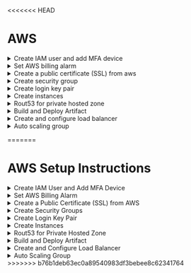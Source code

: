 <<<<<<< HEAD
# AWS
<details><summary>Create IAM user and add MFA device</summary>
- Create IAM user
    AWS Console > Search: IAM > User > Create user >
        username: it-admin
        <Check> Provide user access to AWS management console
        <Check> I want to create and IAM user
        <Check> Auto generage password
        <Check> User must create a new password at next login
    > Next >
        <Check> Attach policies
        <Check> AdministratorAccess
    > Next > Create user > Download CSV
- Add MFA device to it-admin
- Create account alias
    AWS console > IAM > AWS account > Create >
        Prefered alias: it-admin
    > Save changes
    **Create user csv again and download
    ** Update the password on next login
<p>Prefered
</p>
</details>

<details><summary>Set AWS billing alarm</summary>
AWS console > Billing dashboard > Billing preference >
    <Check> PDF invoice delivered by email
> Alert preference >
    <Check> Recieve AWS freetier alerts. <put email address>
    <Check> Recieve cloud watch billing alert

** Set region: us-east-1a (N.verginia)
AWS console > cloud watch > Alarms > All alarms > Create alarm > Select metric > billing > Total estimated charge
    <Check> USD
    > Select metric >
        Threshold value: 5 USD
> Next >
    <Check> In alarm
    <Check> SNS topic: Create new topic
        Create new topic: Monitoring team
        Email endpoints: <email>
    > Create topic
    ** Topic will exist in the N.vergini region
> Next >
    Alarm name: AWS billing alarm
> Next > Create
** Then confirm subscription form email
** Finally check the status from alarm 'OK' expected
<p>
</p>
</details>

<details><summary>Create a public certificate (SSL) from aws</summary>
AWS Console > ACM > Certificate manager > Certificates > Request certificate >
    <Check> Request a public certificate
    Domain name: *.josim74.life
    Validation method: DNS validation
    Key algorithom: RSA
    tag: name: josim74.life
> Create
- Collect CName and CValue from the created certificate
- Add to the domain as a CName record
- Remove <.josim74.life> from the end of the certificate CName
- Remove<.> from the end of the certificate CValue
** Status should be from pending to issued in 48 hours in AWS certificate
<p>
</p>
</details>

<details><summary>Create security group</summary>
EC2 > Security group > Create security gorup >
    Security group name: vprofile-elb-sg
    Description: Security group for load balanching
    Vpc: <Default or Own created>
    Inbound rules:  
        HTTP - TCP - 80 - Anywhere - Allows request from anywhere
        HTTPS - TCP - 443 - Anywhere - Allows request from anywhere
> Save

EC2 > Security group > Create security group >
    Security group name: vprofile-app-sg
    Description: Security group for app/tomcate server
    Vpc: <Default vpc or Own created>
    Inbound rules:
        Custom TCP - TCP - 8080 - Custom <load balance security group> - Allows request from load balancer
        Custom TCP - TCP - 8080 - MY IP - Allows request form my PC to troubleshoot
        Custom TCP - TCP - 22 - MY IP - Allows SSH access for troubleshooting purpose

> Save

EC2 > Security group > Create security group >
    Security group name: vprofile-backend-sg
    Description: Security group for backend services
    Vpc: <Default vpc or Own created>
    Inbound rules:
        MYSQL/Aurora - TCP - 3306 - Custom <vprofile-app-sg> - Allow traffic from app/tomcat server
        Custom TCP - TCP - 5612 - Custom <vprofile-app-sg> - Allow traffic from app/tomcat server
        Custom TCP - TCP - 22 - MY IP - Allow SSH access for troubleshooting purpose
        All traffic - All - Custom <vprofile-backend-sg (self)> - Allow traffice to access backend services each other
> Save
<p>
</p>
</details>

<details><summary>Create login key pair</summary>
EC2 > Key pair > Create pair >
    Name: vprofile-prod-key
    <Check> Pem
> Create [**Download and save somewhere]
<p>
</p>
</details>

<details><summary>Create instances</summary>
**Clone source code. The branch is AwsLiftAndShift
- DB instance:
    EC2 > instances > Launch an instance >
        Name: vprofile-db01
        Additional tag:
            project: vprofile
        Amazon machine image: Almalinux os 9 (x86, x64)
        Instance type: t2.micro
        Key pair: vprofile-prod-key (Previously creted)
        Vpc: <Default or Own created>
        Security group: vprofile-backend-sg
        User data: <Scrift if any>
    > Launch instance
    Instance verification:
        - SSH login to DB instance
        - Verify user data: curl <user data url>
        - Verify db service: systemctl status mariadb
        - Check db: mysql -u admin -padmin123 accounts;
                    show tables;

- Memcached instance:
    EC2 > instances > Launch an instance >
        Name: vprofile-mc01
        Additional tag:
            project: vprofile
        Amazon machine image: Almalinux os 9 (x86, x64)
        Instance type: t2.micro
        Key pair: vprofile-prod-key (Previously creted)
        Vpc: <Default or Own created>
        Security group: vprofile-backend-sg
        User data: <Scrift if any>
    > Launch instance
    Instance verification:
        - SSH login to Memcached instance
        - Verify user data: curl <user data url>
        - Verify memcached service: ss -tunlp | grep 11211

- RabbitMQ instance:
    EC2 > instances > Launch an instance >
        Name: vprofile-rmq01
        Additional tag:
            project: vprofile
        Amazon machine image: Almalinux os 9 (x86, x64)
        Instance type: t2.micro
        Key pair: vprofile-prod-key (Previously creted)
        Vpc: <Default or Own created>
        Security group: vprofile-backend-sg
        User data: <Scrift if any>
    > Launch instance
    Instance verification:
        - SSH login to RabbitMQ instance
        - Verify user data: curl <user data url>
        - Verify RabbitMQ service: systemctl status rabbitmq-server

- Tomcat instance:
    EC2 > instances > Launch an instance >
        Name: vprofile-app01
        Additional tag:
            project: vprofile
        Amazon machine image: Ubuntu
        Instance type: t2.micro
        Key pair: vprofile-prod-key (Previously creted)
        Vpc: <Default or Own created>
        Security group: vprofile-app-sg
        User data: <Scrift if any>
    > Launch instance
    Instance verification:
        - SSH login to Tomcat instance
        - Verify user data: curl <user data url>
        - Verify tomcat9 service: systemctl status tomcat9
        - Verify tomcat hote directory: ls /var/lib/tomcat9
</details>

<details><summary>Rout53 for private hosted zone</summary>
    - Create hosted zone
        Rout53 > Hosted zones > Create hosted zone
            Domain name: vprofile.in
            region: us-east-1
            Vpc: <Default or Own created>
    - Create record
        Rout53 > Hosted zones > vprofile.in > Create record
            Routing policy: Simple rounting
        > Next > 
            Record name: db01 <vprofile.in>
            Record type: A-Routs traffic to an IPv4 and ...
            Value/Rout traffic to: <vprofile-db01 private IP>
            TTLS: 300
        > Define simple record > Create record
    ** Samy way for mc01 and rmq01
    ** We need only those three to connect through application.properties file
</details>

<details><summary>Build and Deploy Artifact</summary>
    - Open gitbash in VSCode terminal
        VSCode > Ctrl + Shift + P
            Search: Default profile
            <Select> Gitbash
    - Modify application.properties
        -Colen source code (Vprofile project in github)
        - Checkout to the branch AwsLiftAndShift
        - Open application.properties
            db01:3306 => db01.vprofile.in:3306
            mc01 => mc01.vprofile.in
            rmq01 => rmc01.vprofile.in
        > Save the file
    - Build artifact
        - Change directory where pom.xml file exist
        - Install maven 3.xx version and JDK 11
        - Check maven version: mvn -version
        - Install awscli: sudo apt update && sudo apt install awscli
        - Build artifact: mvn install
        - Once build finished. You will see target directory
        - Collect artifact and upload to S3 bucket
    - Upload artifact to S3 bucket
        - Create IAM user
            IAM > Users > Create user
            Username: s3admin
        > Next >
            <Check> Attach policies directory
            <Check> AmazonS3FullAccess
        > Next > Create user
    - Create access keys
        IAM > User > s3admin > Create key
            <Check> Commandline interface
            <Check> I understand above recommendations
        > Create user   [** Store the key somewhere]
    - Uplaod artifact to S3 bucket
        - Configure aws cli in local PC
            $ aws confgure
            $ Access key ID:
            $ Secret access key:
            $ Region should be us-east-1
        - Create s3 bucket
            $ aws s3 mb s3://josim74-vpro-arts  [** Must be unique]
            $ aws s3 cp target/vprofile-v2.war s3://josim74-vpro-arts/
            [** You should be able to see the s3 bucket in bucket list in aws console]
    - Download artifact to tomcat server
        - We can use s3admin to do this but it is better to use IAM role
        - Create IAM role
            IAM > Roles > Create role
                <Check> AWS service
                <Check> EC2
            > Next >
                <Check> Amazons3FullAccess
            > Next >
                name: josim74-vprof-s3
            > Create role
        - Attach the role with tomcat server from action
        - SSH to tomcat server
            $ sudo apt update
            $ sudo apt install
            $ sudo apt install awscli -y
            $ aws s3 ls
            $ aws s3 cp s3://josim74-vprof-arts/vprofile-v2.war /temp
            $ systemctl stop tomcat9
            $ rm -rf /var/lib/tomcat9/webapps/ROOT
            $ cp /temp/vprofile-v2.war /var/lib/tomcat9/webapps/ROOT.war
            $ systemctl start tomcat9
            $ ls /var/lib/tomcat9/webapps/ROOT/
            [** You should see ROOT and ROOT.war also you can verify the application.properties file]
</details>
<details><summary>Create and configure load balancer</summary>
    - Create target group
        EC2 > Target groups > Create target group >
            Type: Instance
            Target group name: vprofile-app-tg
            Protocol: port
            HTTP: 80
            VPC: Default or Own created
            Health check: /login
            Advanced health check:
                <Check> Override
                8080
                Health threshold: 3
        > Next >
            Available instance: vprofile-app01
            Port for the selected instance: 8080
        > Create target group
    - Create load balancer
        EC2 > Load balancer > Create load balancer
            <Select> Application load balancer
        > Create >
            Load balancer name: vprofile-prod-elb
            <Check> Internet facing
            IP address type: IPv4
            VPC: Default or own created
            Mappings: us-east-1 or select all   [** Should select at least two]
            Security group: vprofile-elb-sg
            Listener: 
                HTTP - 80 - vprofile-app-tg
                HTTPS - 443 - vprofile-app-tg
            Security listener settings:
                Security policy: ELBsecuritypolicy-2016
                Default SSL: <Select> from ACM (josim74.life)
        > Create load balancer
    - Add CName record to the domain
        <CName> Host: vprofile, Points to: <ELB-DNS-Name>
    - Verify status and check the URL. Like vprofile.josim74.life
</details>
<details><summary>Auto scaling group</summary>
    - Create AMI of the tomcat server
        EC2 > Instances > vprofile-app01 > action > image > Create image >
            Image name: vprofile-app-image
    - Create launch configurations
        EC2 > Launch configurations > Create launch configuration >
            Name: vprofile-app-lc
            AMI: vprofile-app-image     [** Previously create image]
            Instance type: t2.micro
            AMI instance profile/IAM role: vprofile-artifact-storage-role
            <Check> Enable EC2 instance detail monitoring
            Security group: vprofile-app-sg
            Desired capacity: 2
            Minimum: 2
            Maximum: 5
            Sailing policies:
                <Check> Target tracking scaling policy
                Scaling policy name: Target tracking policy
                Matric type: Average CPU utilization
                Target value: 50
        > Next >
            Add notification: <Assign previously created if any or create new>
            tag:
                Name: vprofile-app
                Project: vprofile
        > Create auto scaling group
    - To validate, hit the URL: vprofile.josim74.life
</details>

=======
# AWS Setup Instructions

<details>
  <summary>Create IAM User and Add MFA Device</summary>

## Step 1: Create IAM User

1. Open the **AWS Management Console**.
2. In the search bar, type **IAM** and select **IAM** from the results.
3. Navigate to **Users** > **Create User**.
4. Enter the username: `it-admin`.
5. Check the following options:
    - **Provide user access to AWS management console**
    - **I want to create an IAM user**
    - **Auto-generate password**
    - **User must create a new password at next login**
6. Click **Next**.
7. Attach the required policies by checking **AdministratorAccess**.
8. Click **Next** > **Create User**.
9. Download the CSV file containing user credentials.

## Step 2: Add MFA Device to `it-admin`

1. Go to the **IAM** section in the AWS Console.
2. Select the user `it-admin`.
3. In the user details, select the **Security credentials** tab.
4. Under **Multi-factor authentication (MFA)**, click **Manage**.
5. Follow the prompts to assign an MFA device to the user.

## Step 3: Create Account Alias

1. In the **IAM** section of the AWS Console, select **AWS Account Settings**.
2. Click **Create** next to **Account Alias**.
3. Enter the preferred alias: `it-admin`.
4. Click **Save changes**.

## Final Steps

- Download the user CSV file again after creating the account alias.
- Ensure that `it-admin` updates the password at the next login.

</details>

<details>
  <summary>Set AWS Billing Alarm</summary>

## Step 1: Configure Billing Preferences

1. Open the **AWS Management Console**.
2. Navigate to the **Billing Dashboard**.
3. Go to **Billing Preferences**.
4. Check the following options:
    - **PDF invoice delivered by email**
    - **Receive AWS Free Tier alerts** and enter your email address.
    - **Receive CloudWatch billing alerts**.

## Step 2: Set Region to us-east-1a (N. Virginia)

1. Ensure your region is set to **us-east-1a (N. Virginia)**.

## Step 3: Create CloudWatch Billing Alarm

1. In the AWS Console, navigate to **CloudWatch**.
2. Go to **Alarms** > **All Alarms** > **Create Alarm**.
3. Select **Metric** > **Billing** > **Total Estimated Charge**.
4. Choose the following:
    - **Unit**: USD
5. Click **Select Metric**.
6. Set the **Threshold Value** to **5 USD**.

## Step 4: Configure Alarm Actions

1. Click **Next**.
2. Check **In alarm**.
3. Under **SNS topic**, select **Create new topic**:
    - **Topic Name**: Monitoring team
    - **Email endpoints**: Enter your email address
4. Click **Create Topic**.
    - Note: The topic will exist in the N. Virginia region.

## Step 5: Finalize Alarm Settings

1. Click **Next**.
2. Set the **Alarm Name** to **AWS Billing Alarm**.
3. Click **Next** > **Create Alarm**.

## Final Steps

- Confirm the subscription from the email you receive.
- Check the status of the alarm, which should show 'OK' as expected.

</details>

<details>
  <summary>Create a Public Certificate (SSL) from AWS</summary>

## Step 1: Request a Public Certificate

1. Open the **AWS Management Console**.
2. Navigate to **ACM (AWS Certificate Manager)**.
3. Go to **Certificate Manager** > **Certificates** > **Request Certificate**.
4. Check the following option:
    - **Request a public certificate**
5. Enter the **Domain Name**: `*.josim74.life`.
6. Choose the **Validation Method**: DNS validation.
7. Set the **Key Algorithm**: RSA.
8. Add a **Tag**:
    - **Name**: josim74.life
9. Click **Create**.

## Step 2: Configure DNS Validation

1. Collect the **CNAME** and **CValue** from the created certificate.
2. Add these values to your domain's DNS settings as a **CNAME record**:
    - **CName Record**: Remove `.josim74.life` from the end.
    - **CValue**: Remove `.` from the end.

## Step 3: Verify Certificate Status

1. The certificate status should change from **Pending** to **Issued** within 48 hours in AWS Certificate Manager.

</details>

<details>
  <summary>Create Security Groups</summary>

## Step 1: Create Security Group for Load Balancing

1. Open the **AWS Management Console**.
2. Navigate to **EC2** > **Security Groups** > **Create Security Group**.
3. Set the following:
    - **Security Group Name**: `vprofile-elb-sg`
    - **Description**: Security group for load balancing
    - **VPC**: Select the default VPC or your own created VPC
4. Configure **Inbound Rules**:
    - **HTTP** - **TCP** - **80** - **Anywhere** - Allows requests from anywhere
    - **HTTPS** - **TCP** - **443** - **Anywhere** - Allows requests from anywhere
5. Click **Save**.

## Step 2: Create Security Group for Application/Tomcat Server

1. Navigate to **EC2** > **Security Groups** > **Create Security Group**.
2. Set the following:
    - **Security Group Name**: `vprofile-app-sg`
    - **Description**: Security group for app/Tomcat server
    - **VPC**: Select the default VPC or your own created VPC
3. Configure **Inbound Rules**:
    - **Custom TCP** - **TCP** - **8080** - **Custom** (load balancer security group) - Allows requests from the load balancer
    - **Custom TCP** - **TCP** - **8080** - **My IP** - Allows requests from your PC for troubleshooting
    - **Custom TCP** - **TCP** - **22** - **My IP** - Allows SSH access for troubleshooting purposes
4. Click **Save**.

## Step 3: Create Security Group for Backend Services

1. Navigate to **EC2** > **Security Groups** > **Create Security Group**.
2. Set the following:
    - **Security Group Name**: `vprofile-backend-sg`
    - **Description**: Security group for backend services
    - **VPC**: Select the default VPC or your own created VPC
3. Configure **Inbound Rules**:
    - **MYSQL/Aurora** - **TCP** - **3306** - **Custom** (`vprofile-app-sg`) - Allows traffic from app/Tomcat server
    - **Custom TCP** - **TCP** - **5612** - **Custom** (`vprofile-app-sg`) - Allows traffic from app/Tomcat server
    - **Custom TCP** - **TCP** - **22** - **My IP** - Allows SSH access for troubleshooting purposes
    - **All Traffic** - **All** - **Custom** (`vprofile-backend-sg (self)`) - Allows traffic between backend services
4. Click **Save**.

</details>

<details>
  <summary>Create Login Key Pair</summary>

## Step 1: Create Key Pair

1. Open the **AWS Management Console**.
2. Navigate to **EC2** > **Key Pairs** > **Create Key Pair**.
3. Set the following:
    - **Name**: `vprofile-prod-key`
    - **File format**: Check **PEM**
4. Click **Create Key Pair**.

## Final Step

- **Download and save** the key pair file (`.pem`) in a secure location.

</details>

<details>
  <summary>Create Instances</summary>

## Step 1: Clone Source Code

- Ensure the branch is `AwsLiftAndShift`.

## Step 2: Create DB Instance

1. Open the **AWS Management Console**.
2. Navigate to **EC2** > **Instances** > **Launch an Instance**.
3. Configure the instance:
    - **Name**: `vprofile-db01`
    - **Additional Tag**:
        - **Key**: `project`
        - **Value**: `vprofile`
    - **Amazon Machine Image**: AlmaLinux OS 9 (x86, x64)
    - **Instance Type**: `t2.micro`
    - **Key Pair**: `vprofile-prod-key` (previously created)
    - **VPC**: Select the default VPC or your own created VPC
    - **Security Group**: `vprofile-backend-sg`
    - **User Data**: `<script if any>`
4. Click **Launch Instance**.

### Instance Verification:

- SSH login to the DB instance.
- Verify user data: `curl <user data url>`.
- Verify DB service: `systemctl status mariadb`.
- Check DB:
  ```bash
  mysql -u admin -padmin123 accounts
  show tables;

## Step 3: Create Memcached Instance

1. Navigate to **EC2** > **Instances** > **Launch an Instance**.
2. Configure the instance:
    - **Name**: `vprofile-mc01`
    - **Additional Tag**:
        - **Key**: `project`
        - **Value**: `vprofile`
    - **Amazon Machine Image**: AlmaLinux OS 9 (x86, x64)
    - **Instance Type**: `t2.micro`
    - **Key Pair**: `vprofile-prod-key` (previously created)
    - **VPC**: Select the default VPC or your own created VPC
    - **Security Group**: `vprofile-backend-sg`
    - **User Data**: `<script if any>`
3. Click **Launch Instance**.

### Instance Verification:

- SSH login to the Memcached instance.
- Verify user data: `curl <user data url>`.
- Verify Memcached service: `ss -tunlp | grep 11211`.

## Step 4: Create RabbitMQ Instance

1. Navigate to **EC2** > **Instances** > **Launch an Instance**.
2. Configure the instance:
    - **Name**: `vprofile-rmq01`
    - **Additional Tag**:
        - **Key**: `project`
        - **Value**: `vprofile`
    - **Amazon Machine Image**: AlmaLinux OS 9 (x86, x64)
    - **Instance Type**: `t2.micro`
    - **Key Pair**: `vprofile-prod-key` (previously created)
    - **VPC**: Select the default VPC or your own created VPC
    - **Security Group**: `vprofile-backend-sg`
    - **User Data**: `<script if any>`
3. Click **Launch Instance**.

### Instance Verification:

- SSH login to the RabbitMQ instance.
- Verify user data: `curl <user data url>`.
- Verify RabbitMQ service: `systemctl status rabbitmq-server`.

## Step 5: Create Tomcat Instance

1. Navigate to **EC2** > **Instances** > **Launch an Instance**.
2. Configure the instance:
    - **Name**: `vprofile-app01`
    - **Additional Tag**:
        - **Key**: `project`
        - **Value**: `vprofile`
    - **Amazon Machine Image**: Ubuntu
    - **Instance Type**: `t2.micro`
    - **Key Pair**: `vprofile-prod-key` (previously created)
    - **VPC**: Select the default VPC or your own created VPC
    - **Security Group**: `vprofile-app-sg`
    - **User Data**: `<script if any>`
3. Click **Launch Instance**.

### Instance Verification:

- SSH login to the Tomcat instance.
- Verify user data: `curl <user data url>`.
- Verify Tomcat9 service: `systemctl status tomcat9`.
- Verify Tomcat home directory: `ls /var/lib/tomcat9`.
</details>

<details>
  <summary>Rout53 for Private Hosted Zone</summary>

## Step 1: Create Hosted Zone

1. Navigate to **Route 53** > **Hosted zones** > **Create hosted zone**.
2. Configure the hosted zone:
    - **Domain name**: `vprofile.in`
    - **Region**: `us-east-1`
    - **VPC**: Select the default VPC or your own created VPC.
3. Click **Create hosted zone**.

## Step 2: Create Records

1. Navigate to **Route 53** > **Hosted zones** > `vprofile.in` > **Create record**.
2. Configure the record:
    - **Routing policy**: Simple routing
    - **Record name**: `db01.vprofile.in`
    - **Record type**: A - Routes traffic to an IPv4 address and some AWS resources
    - **Value/Routing traffic to**: `<vprofile-db01 private IP>`
    - **TTL (Time to Live)**: 300 (seconds)
3. Click **Define simple record** > **Create record**.

### Repeat the same steps for `mc01` and `rmq01`:
- Create records for `mc01.vprofile.in` and `rmq01.vprofile.in` similarly.

## Notes:
- Only these three instances (`db01`, `mc01`, `rmq01`) need to be configured to connect through the `application.properties` file.
</details>

<details>
  <summary>Build and Deploy Artifact</summary>

## Step 1: Open Gitbash in VSCode Terminal

1. Open VSCode.
2. Press **Ctrl + Shift + P**.
3. Search for: **Default profile**.
4. Select: **Gitbash**.

## Step 2: Modify `application.properties`

- Clone source code (Vprofile project from GitHub).
- Checkout to the branch `AwsLiftAndShift`.
- Open `application.properties`.
  - **Update:**
    - db01:3306 => db01.vprofile.in:3306
    - mc01 => mc01.vprofile.in
    - rmq01 => rmq01.vprofile.in
    - Save the file.

## Step 3: Build Artifact

- Change directory where `pom.xml` file exists.
- Install Maven 3.xx version and JDK 11.
- Check Maven version: `mvn -version`.
- Install AWS CLI: `sudo apt update && sudo apt install awscli`.
- Build artifact: `mvn install`.
- Once build finished, you will see `target` directory.
- Collect artifact and upload to S3 bucket.

## Step 4: Upload Artifact to S3 Bucket

1. Create IAM user:
 - Navigate to **IAM** > **Users** > **Create user**.
 - Username: `s3admin`.
 - Next > Attach policies:
   - AmazonS3FullAccess.
 - Next > Create user.

2. Create access keys:
 - IAM > User > `s3admin` > Create key.
 - Check: Command-line interface.
 - Check: I understand above recommendations.
 - Create user. [** Store the key somewhere]

3. Upload artifact to S3 bucket:
 - Configure AWS CLI in local PC:
   ```
   $ aws configure
   $ Access key ID:
   $ Secret access key:
   $ Region should be us-east-1
   ```
 - Create S3 bucket:
   ```
   $ aws s3 mb s3://josim74-vpro-arts  [** Must be unique]
   $ aws s3 cp target/vprofile-v2.war s3://josim74-vpro-arts/
   [** You should be able to see the S3 bucket in the bucket list in AWS console]

## Step 5: Download Artifact to Tomcat Server

1. Use IAM role instead of `s3admin`:
 - Create IAM role:
   - Navigate to **IAM** > **Roles** > **Create role**.
   - Check: AWS service.
   - Check: EC2.
   - Next > Attach policies:
     - AmazonS3FullAccess.
   - Next > Name: `josim74-vprof-s3`.
   - Create role.
 - Attach the role with Tomcat server from actions.

2. SSH to Tomcat server:
  ```
  $ sudo apt update
  $ sudo apt install
  $ sudo apt install awscli -y
  $ aws s3 ls
  $ aws s3 cp s3://josim74-vprof-arts/vprofile-v2.war /temp
  $ systemctl stop tomcat9
  $ rm -rf /var/lib/tomcat9/webapps/ROOT
  $ cp /temp/vprofile-v2.war /var/lib/tomcat9/webapps/ROOT.war
  $ systemctl start tomcat9
  $ ls /var/lib/tomcat9/webapps/ROOT/
  ```
**You should see ROOT and ROOT.war also you can verify the application.properties file**
</details>
<details>
  <summary>Create and Configure Load Balancer</summary>

## Step 1: Create Target Group

1. Navigate to **EC2** > **Target groups** > **Create target group**.
2. Configure the target group:
    - **Type**: Instance
    - **Target group name**: `vprofile-app-tg`
    - **Protocol**: HTTP
    - **Port**: 80
    - **VPC**: Select the default VPC or your own created VPC
    - **Health check**: `/login`
    - **Advanced health check**:
        - Check: Override
        - Port: 8080
        - Health threshold: 3
3. Next > 
    - Available instance: `vprofile-app01`
    - Port for the selected instance: 8080
4. Click **Create target group**.

## Step 2: Create Load Balancer

1. Navigate to **EC2** > **Load balancer** > **Create load balancer**.
2. Select: **Application load balancer** > **Create**.
3. Configure the load balancer:
    - **Load balancer name**: `vprofile-prod-elb`
    - Check: Internet facing
    - **IP address type**: IPv4
    - **VPC**: Select the default VPC or your own created VPC
    - **Availability Zones**: Select at least two zones in `us-east-1` or select all available
    - **Security group**: `vprofile-elb-sg`
    - **Listener**:
        - HTTP - 80 - `vprofile-app-tg`
        - HTTPS - 443 - `vprofile-app-tg`
    - **Security listener settings**:
        - Security policy: `ELBsecuritypolicy-2016`
        - Default SSL: Select from ACM (`josim74.life`)
4. Click **Create load balancer**.

## Step 3: Add CName Record to the Domain

- Add CName record:
  - Host: `vprofile`
  - Points to: `<ELB-DNS-Name>` (obtained from the load balancer creation)

## Step 4: Verify Status and Check the URL

- Verify status and check the URL, e.g., `vprofile.josim74.life`.

</details>

<details>
  <summary>Auto Scaling Group</summary>

## Step 1: Create AMI of the Tomcat Server

1. Navigate to **EC2** > **Instances** > `vprofile-app01` > **Actions** > **Image** > **Create image**.
2. Configure the image:
    - **Image name**: `vprofile-app-image`.
3. Click **Create image**.

## Step 2: Create Launch Configuration

1. Navigate to **EC2** > **Launch configurations** > **Create launch configuration**.
2. Configure the launch configuration:
    - **Name**: `vprofile-app-lc`.
    - **AMI**: `vprofile-app-image` (previously created).
    - **Instance type**: `t2.micro`.
    - **AMI instance profile/IAM role**: `vprofile-artifact-storage-role`.
    - Check: Enable EC2 instance detail monitoring.
    - **Security group**: `vprofile-app-sg`.
    - **Desired capacity**: 2
    - **Minimum**: 2
    - **Maximum**: 5
    - **Scaling policies**:
        - Check: Target tracking scaling policy.
        - **Scaling policy name**: `Target tracking policy`.
        - **Metric type**: Average CPU utilization.
        - **Target value**: 50.
3. Click **Next**.
4. Add notifications if required (assign previously created or create new).
5. Tags:
    - Name: `vprofile-app`.
    - Project: `vprofile`.
6. Click **Create auto scaling group**.

## Step 3: Validate

- To validate, access the URL: `vprofile.josim74.life`.

</details>
>>>>>>> b76b1deb63ec0a89540983df3bebee8c62341764
